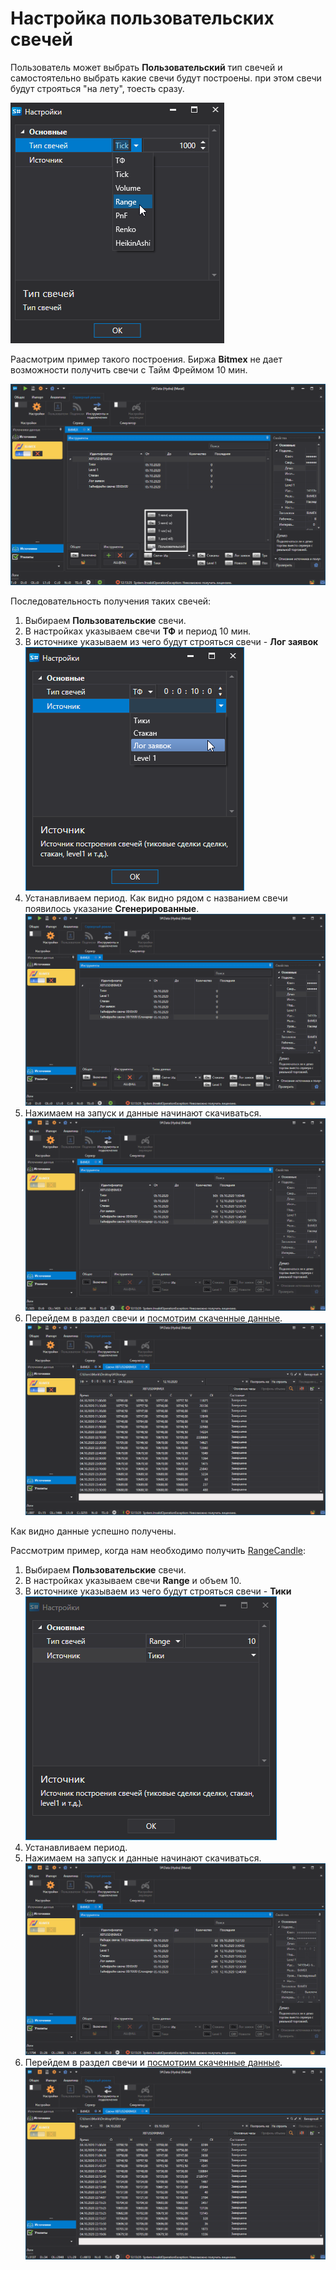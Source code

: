 # Настройка пользовательских свечей

Пользователь может выбрать **Пользовательский** тип свечей и самостоятельно выбрать какие свечи будут построены. при этом свечи будут строяться "на лету", тоесть сразу.

![hydra type candle 00 00](../../../images/hydra_type_candle_00_00.png)

Раасмотрим пример такого построения. Биржа **Bitmex** не дает возможности получить свечи с Тайм Фреймом 10 мин.

![hydra type candle 00 01](../../../images/hydra_type_candle_00_01.png)

Последовательность получения таких свечей:

1. Выбираем **Пользовательские** свечи.
2. В настройках указываем свечи **ТФ** и период 10 мин.
3. В источнике указываем из чего будут строяться свечи \- **Лог заявок** ![hydra type candle 00 02](../../../images/hydra_type_candle_00_02.png)
4. Устанавливаем период. Как видно рядом с названием свечи появилось указание **Сгенерированные**.![hydra type candle 00 03](../../../images/hydra_type_candle_00_03.png)
5. Нажимаем на запуск и данные начинают скачиваться.![hydra type candle 00 04](../../../images/hydra_type_candle_00_04.png)
6. Перейдем в раздел свечи и [посмотрим скаченные данные](../working_with_data/view_and_export.md).![hydra type candle 00 06](../../../images/hydra_type_candle_00_06.png)

Как видно данные успешно получены.

Рассмотрим пример, когда нам необходимо получить [RangeCandle](xref:StockSharp.Algo.Candles.RangeCandle):

1. Выбираем **Пользовательские** свечи.
2. В настройках указываем свечи **Range** и объем 10.
3. В источнике указываем из чего будут строяться свечи \- **Тики** ![hydra type candle 00 07](../../../images/hydra_type_candle_00_07.png)
4. Устанавливаем период.
5. Нажимаем на запуск и данные начинают скачиваться.![hydra type candle 00 08](../../../images/hydra_type_candle_00_08.png)
6. Перейдем в раздел свечи и [посмотрим скаченные данные](../working_with_data/view_and_export.md).![hydra type candle 00 09](../../../images/hydra_type_candle_00_09.png)

